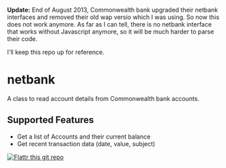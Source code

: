 **Update:** End of August 2013, Commonwealth bank upgraded their netbank interfaces and removed their old wap versio which I was using.
So now this does not work anymore. As far as I can tell, there is no netbank interface that works without Javascript anymore, so it will be much harder to parse their code.

I'll keep this repo up for reference.

netbank
=======

A class to read account details from Commonwealth bank accounts.

Supported Features
------------------
* Get a list of Accounts and their current balance
* Get recent transaction data (date, value, subject)

[![Flattr this git repo](http://api.flattr.com/button/flattr-badge-large.png)](https://flattr.com/submit/auto?user_id=MrTweek&url=https://github.com/MrTweek/netbank&title=netbank&language=&tags=github&category=software)
